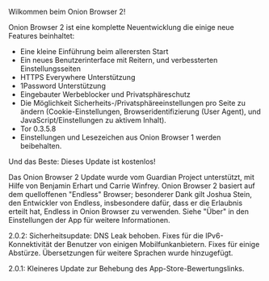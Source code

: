 Wilkommen beim Onion Browser 2!

Onion Browser 2 ist eine komplette Neuentwicklung die einige neue Features beinhaltet:

* Eine kleine Einführung beim allerersten Start
* Ein neues Benutzerinterface mit Reitern, und verbessterten Einstellungsseiten
* HTTPS Everywhere Unterstützung
* 1Password Unterstützung
* Eingebauter Werbeblocker und Privatsphäreschutz
* Die Möglichkeit Sicherheits-/Privatsphäreeinstellungen pro Seite zu ändern (Cookie-Einstellungen, Browseridentifizierung (User Agent), und JavaScript/Einstellungen zu aktivem Inhalt).
* Tor 0.3.5.8
* Einstellungen und Lesezeichen aus Onion Browser 1 werden beibehalten.

Und das Beste: Dieses Update ist kostenlos!

Das Onion Browser 2 Update wurde vom Guardian Project unterstützt, mit Hilfe von Benjamin Erhart und Carrie Winfrey. Onion Browser 2 basiert auf dem quelloffenen "Endless" Browser; besonderer Dank gilt Joshua Stein, den Entwickler von Endless, insbesondere dafür, dass er die Erlaubnis erteilt hat, Endless in Onion Browser zu verwenden. Siehe "Über" in den Einstellungen der App für weitere Informationen.

2.0.2: Sicherheitsupdate: DNS Leak behoben. Fixes für die IPv6-Konnektivität der Benutzer von einigen Mobilfunkanbietern. Fixes für einige Abstürze.  Übersetzungen für weitere Sprachen wurde hinzugefügt.

2.0.1: Kleineres Update zur Behebung des App-Store-Bewertungslinks.

